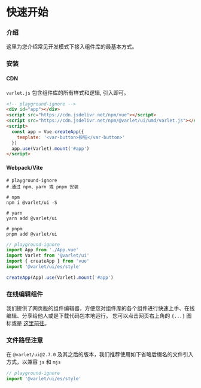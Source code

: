 # 快速开始

### 介绍

这里为您介绍常见开发模式下接入组件库的最基本方式。

### 安装

#### CDN
`varlet.js` 包含组件库的所有样式和逻辑, 引入即可。

```html
<!-- playground-ignore -->
<div id="app"></div>
<script src="https://cdn.jsdelivr.net/npm/vue"></script>
<script src="https://cdn.jsdelivr.net/npm/@varlet/ui/umd/varlet.js"></script>
<script>
  const app = Vue.createApp({
    template: '<var-button>按钮</var-button>'
  })
  app.use(Varlet).mount('#app')
</script>
```

#### Webpack/Vite

```shell
# playground-ignore
# 通过 npm、yarn 或 pnpm 安装

# npm
npm i @varlet/ui -S

# yarn
yarn add @varlet/ui

# pnpm
pnpm add @varlet/ui
```

```js
// playground-ignore
import App from './App.vue'
import Varlet from '@varlet/ui'
import { createApp } from 'vue'
import '@varlet/ui/es/style'

createApp(App).use(Varlet).mount('#app')
```

### 在线编辑组件

我们提供了网页版的组件编辑器，方便您对组件库的各个组件进行快速上手、在线编辑、分享给他人或是下载代码包本地运行。
您可以点击网页右上角的 `{...}` 图标或是 [这里前往](https://varlet.gitee.io/varlet-ui-playground)。

### 文件路径注意

在 `@varlet/ui@2.7.0` 及其之后的版本，我们推荐使用如下省略后缀名的文件引入方式，以兼容 `js` 和 `mjs`

```js
// playground-ignore
import '@varlet/ui/es/style'
```